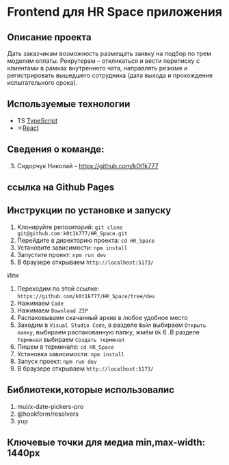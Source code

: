# Frontend для HR Space приложения

## Описание проекта

Дать заказчикам возможность размещать заявку на подбор по трем моделям
оплаты. Рекрутерам – откликаться и вести переписку с клиентами в рамках
внутреннего чата, направлять резюме и регистрировать вышедшего сотрудника
(дата выхода и прохождение испытательного срока).

## Используемые технологии

- TS [TypeScript](https://www.typescriptlang.org/)
- ⚛️[React](https://ru.reactjs.org/)

## Сведения о команде:

3. Сидорчук Николай - https://github.com/k0t1k777

## ссылка на Github Pages

<!-- https://k0t1k777.github.io/ambassadors_front -->

## Инструкции по установке и запуску

1. Клонируйте репозиторий: `git clone git@github.com:k0t1k777/HR_Space.git`
2. Перейдите в директорию проекта: `cd HR_Space`
3. Установите зависимости: `npm install`
4. Запустите проект: `npm run dev`
5. В браузере открываем `http://localhost:5173/`

Или

1. Переходим по этой ссылке: `https://github.com/k0t1k777/HR_Space/tree/dev`
2. Нажимаем `Code`
3. Нажимаем `Download ZIP`
4. Распаковываем скачанный архив в любое удобное место
5. Заходим в `Visual Studio Code`, в разделе `Файл` выбираем `Открыть папку`, выбираем распакованную папку, жмём `Ok`
6 .В разделе `Терминал` выбираем `Создать терминал`
7. Пишем в терминале: `cd HR_Space`
8. Установка зависимости: `npm install`
9. Запуск проект: `npm run dev`
10. В браузере открываем `http://localhost:5173/`

## Библиотеки,которые использовалис

1. mui/x-date-pickers-pro
4. @hookform/resolvers
5. yup

## Ключевые точки для медиа min,max-width: 1440px

<!-- ![Screenshot 1](./src/assets/image%20(wecompress.com).png)
![Screenshot 2](./src/assets/image121%20(wecompress.com).png)
![Screenshot 1](./src/assets/image1312%20(wecompress.com).png) -->

